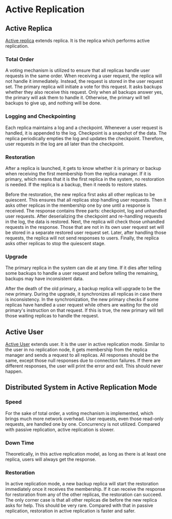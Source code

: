 # Active Replication
## Active Replica
[Active replica](../src/ActiveReplica.java) extends replica. It is the replica which performs active replication.

### Total Order
A voting mechanism is utilized to ensure that all replicas handle user requests in the same order. When receiving a user request, the replica will not handle it immediately. Instead, the request is stored in the user request set. The primary replica will initiate a vote for this request. It asks backups whether they also receive this request. Only when all backups answer yes, the primary will ask them to handle it. Otherwise, the primary will tell backups to give up, and nothing will be done.

### Logging and Checkpointing
Each replica maintains a log and a checkpoint. Whenever a user request is handled, it is appended to the log. Checkpoint is a snapshot of the data. The replica periodically empties the log and updates the checkpoint. Therefore, user requests in the log are all later than the checkpoint.

### Restoration
After a replica is launched, it gets to know whether it is primary or backup when receiving the first membership from the replica manager. If it is primary, which means that it is the first replica in the system, no restoration is needed. If the replica is a backup, then it needs to restore states.

Before the restoration, the new replica first asks all other replicas to be quiescent. This ensures that all replicas stop handling user requests. Then it asks other replicas in the membership one by one until a response is received. The response contains three parts: checkpoint, log and unhandled user requests. After deserializing the checkpoint and re-handling requests in the log, the data is restored. Next, the replica will check those unhandled requests in the response. Those that are not in its own user request set will be stored in a separate restored user request set. Later, after handling those requests, the replica will not send responses to users. Finally, the replica asks other replicas to stop the quiescent stage.

### Upgrade
The primary replica in the system can die at any time. If it dies after telling some backups to handle a user request and before telling the remaining, backups may have inconsistent data.

After the death of the old primary, a backup replica will upgrade to be the new primary. During the upgrade, it synchronizes all replicas in case there is inconsistency. In the synchronization, the new primary checks if some replicas have handled a user request while others are waiting for the old primary's instruction on that request. If this is true, the new primary will tell those waiting replicas to handle the request.

## Active User
[Active User](../src/ActiveUser.java) extends user. It is the user in active replication mode. Similar to the user in no replication node, it gets membership from the replica manager and sends a request to all replicas. All responses should be the same, except those null responses due to connection failures. If there are different responses, the user will print the error and exit. This should never happen.

## Distributed System in Active Replication Mode
### Speed
For the sake of total order, a voting mechanism is implemented, which brings much more network overhead. User requests, even those read-only requests, are handled one by one. Concurrency is not utilized. Compared with passive replication, active replication is slower.

### Down Time
Theoretically, in this active replication model, as long as there is at least one replica, users will always get the response.

### Restoration
In active replication mode, a new backup replica will start the restoration immediately once it receives the membership. If it can receive the response for restoration from any of the other replicas, the restoration can succeed. The only corner case is that all other replicas die before the new replica asks for help. This should be very rare. Compared with that in passive replication, restoration in active replication is faster and safer.